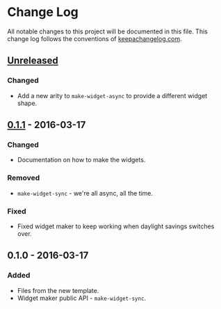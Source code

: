 # Change Log
All notable changes to this project will be documented in this file. This change log follows the conventions of [keepachangelog.com](http://keepachangelog.com/).

## [Unreleased]
### Changed
- Add a new arity to `make-widget-async` to provide a different widget shape.

## [0.1.1] - 2016-03-17
### Changed
- Documentation on how to make the widgets.

### Removed
- `make-widget-sync` - we're all async, all the time.

### Fixed
- Fixed widget maker to keep working when daylight savings switches over.

## 0.1.0 - 2016-03-17
### Added
- Files from the new template.
- Widget maker public API - `make-widget-sync`.

[Unreleased]: https://github.com/your-name/clojure-lein/compare/0.1.1...HEAD
[0.1.1]: https://github.com/your-name/clojure-lein/compare/0.1.0...0.1.1
